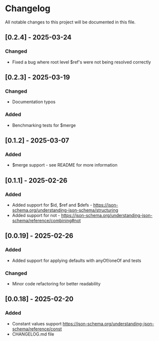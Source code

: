 # Changelog

All notable changes to this project will be documented in this file.

## [0.2.4] - 2025-03-24

### Changed

- Fixed a bug where root level $ref's were not being resolved correctly

## [0.2.3] - 2025-03-19

### Changed

- Documentation typos

### Added

- Benchmarking tests for $merge

## [0.1.2] - 2025-03-07

### Added

- $merge support - see README for more information

## [0.1.1] - 2025-02-26

### Added

- Added support for $id, $ref and $defs - https://json-schema.org/understanding-json-schema/structuring
- Added support for not - https://json-schema.org/understanding-json-schema/reference/combining#not

## [0.0.19] - 2025-02-26

### Added

- Added support for applying defaults with anyOf/oneOf and tests

### Changed

- Minor code refactoring for better readability

## [0.0.18] - 2025-02-20

### Added

- Constant values support https://json-schema.org/understanding-json-schema/reference/const
- CHANGELOG.md file
